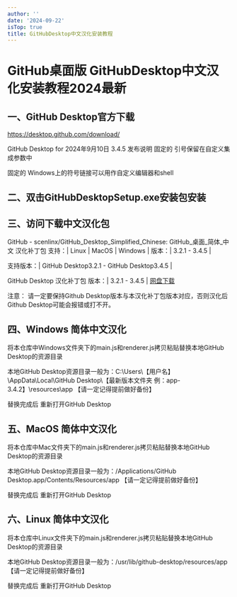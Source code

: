```yaml
---
author: ''
date: '2024-09-22'
isTop: true
title: GitHubDesktop中文汉化安装教程
---
```


# GitHub桌面版 GitHubDesktop中文汉化安装教程2024最新


## 一、GitHub Desktop官方下载

https://desktop.github.com/download/



GitHub Desktop for 2024年9月10日 3.4.5 发布说明
固定的 引号保留在自定义集成参数中

固定的 Windows上的符号链接可以用作自定义编辑器和shell

## 二、双击GitHubDesktopSetup.exe安装包安装


## 三、访问下载中文汉化包

GitHub - scenlinx/GitHub_Desktop_Simplified_Chinese: GitHub_桌面_简体_中文 汉化补丁包 支持：| Linux | MacOS | Windows | 版本：| 3.2.1 - 3.4.5 |

支持版本：| GitHub Desktop3.2.1 - GitHub Desktop3.4.5 |

GitHub Desktop 汉化补丁包 版本：| 3.2.1 - 3.4.5 | [网盘下载](https://pan.quark.cn/s/4b9979bfdc27)


注意： 请一定要保持Github Desktop版本与本汉化补丁包版本对应，否则汉化后Github Desktop可能会报错或打不开。

## 四、Windows 简体中文汉化

将本仓库中Windows文件夹下的main.js和renderer.js拷贝粘贴替换本地GitHub Desktop的资源目录

本地GitHub Desktop资源目录一般为：C:\Users\【用户名】\AppData\Local\GitHub Desktop\【最新版本文件夹 例：app-3.4.2】\resources\app 【请一定记得提前做好备份】

替换完成后 重新打开GitHub Desktop


## 五、MacOS 简体中文汉化

将本仓库中Mac文件夹下的main.js和renderer.js拷贝粘贴替换本地GitHub Desktop的资源目录

本地GitHub Desktop资源目录一般为：/Applications/GitHub Desktop.app/Contents/Resources/app 【请一定记得提前做好备份】

替换完成后 重新打开GitHub Desktop


## 六、Linux 简体中文汉化

将本仓库中Linux文件夹下的main.js和renderer.js拷贝粘贴替换本地GitHub Desktop的资源目录

本地GitHub Desktop资源目录一般为：/usr/lib/github-desktop/resources/app 【请一定记得提前做好备份】

替换完成后 重新打开GitHub Desktop